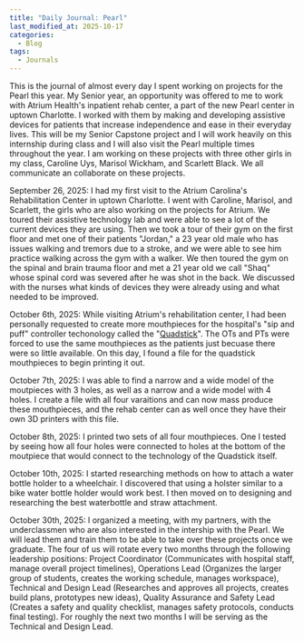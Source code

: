 ```yaml
---
title: "Daily Journal: Pearl"
last_modified_at: 2025-10-17
categories:
  - Blog
tags:
  - Journals
---
```


This is the journal of almost every day I spent working on projects for the Pearl this year. My Senior year, an opportunity was offered to me to work with Atrium Health's inpatient rehab center, a part of the new Pearl center in uptown Charlotte. I worked with them by making and developing assistive devices for patients that increase independence and ease in their everyday lives. This will be my Senior Capstone project and I will work heavily on this internship during class and I will also visit the Pearl multiple times throughout the year. I am working on these projects with three other girls in my class, Caroline Uys, Marisol Wickham, and Scarlett Black. We all communicate an collaborate on these projects. 

September 26, 2025: I had my first visit to the Atrium Carolina's Rehabilitation Center in uptown Charlotte. I went with Caroline, Marisol, and Scarlett, the girls who are also working on the projects for Atrium. We toured their assistive technology lab and were able to see a lot of the current devices they are using. Then we took a tour of their gym on the first floor and met one of their patients "Jordan," a 23 year old male who has issues walking and tremors due to a stroke, and we were able to see him practice walking across the gym with a walker. We then toured the gym on the spinal and brain trauma floor and met a 21 year old we call "Shaq" whose spinal cord was severed after he was shot in the back. We discussed with the nurses what kinds of devices they were already using and what needed to be improved. 

October 6th, 2025: While visiting Atrium's rehabilitation center, I had been personally requested to create more mouthpieces for the hospital's "sip and puff" controller techonology called the "[Quadstick](https://www.quadstick.com/)". The OTs and PTs were forced to use the same mouthpieces as the patients just becuase there were so little available. On this day, I found a file for the quadstick mouthpieces to begin printing it out.

October 7th, 2025: I was able to find a narrow and a wide model of the moutpieces with 3 holes, as well as a narrow and a wide model with 4 holes. I create a file with all four varaitions and can now mass produce these mouthpieces, and the rehab center can as well once they have their own 3D printers with this file.

October 8th, 2025: I printed two sets of all four mouthpieces. One I tested by seeing how all four holes were connected to holes at the bottom of the moutpiece that would connect to the technology of the Quadstick itself. 

October 10th, 2025: I started researching methods on how to attach a water bottle holder to a wheelchair. I discovered that using a holster similar to a bike water bottle holder would work best. I then moved on to designing and researching the best waterbottle and straw attachment. 

October 30th, 2025: I organized a meeting, with my partners, with the underclassmen who are also interested in the intership with the Pearl. We will lead them and train them to be able to take over these projects once we graduate. The four of us will rotate every two months through the following leadership positions: Project Coordinator (Communicates with hospital staff, manage overall project timelines), Operations Lead (Organizes the larger group of students, creates the working schedule, manages workspace), Technical and Design Lead (Researches and approves all projects, creates build plans, prototypes new ideas), Quality Assurance and Safety Lead (Creates a safety and quality checklist, manages safety protocols, conducts final testing). For roughly the next two months I will be serving as the Technical and Design Lead.  